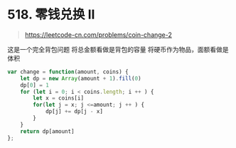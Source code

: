 # 518. 零钱兑换 II

> https://leetcode-cn.com/problems/coin-change-2

这是一个完全背包问题
将总金额看做是背包的容量
将硬币作为物品，面额看做是体积

```js
var change = function(amount, coins) {
    let dp = new Array(amount + 1).fill(0)
    dp[0] = 1
    for (let i = 0; i < coins.length; i ++ ) {
        let x = coins[i]
        for(let j = x; j <=amount; j ++ ) {
            dp[j] += dp[j - x]
        }
    }
    return dp[amount]
};
```